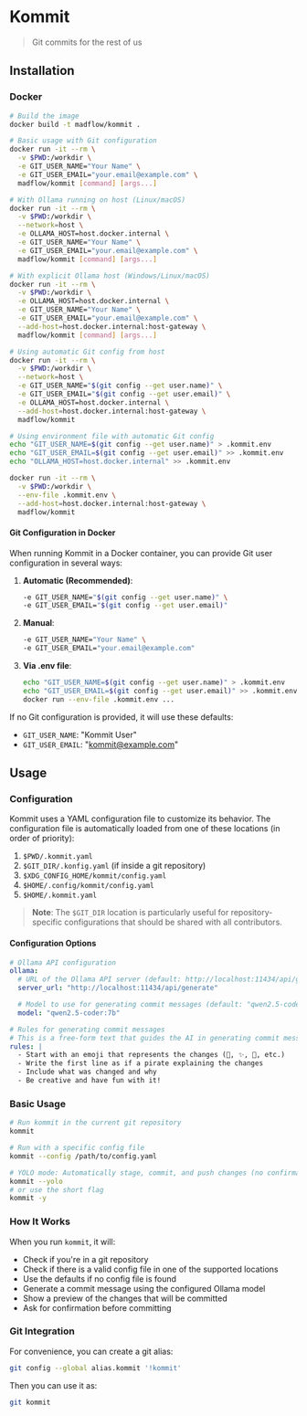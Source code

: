 # Kommit

> Git commits for the rest of us

## Installation

### Docker

```bash
# Build the image
docker build -t madflow/kommit .

# Basic usage with Git configuration
docker run -it --rm \
  -v $PWD:/workdir \
  -e GIT_USER_NAME="Your Name" \
  -e GIT_USER_EMAIL="your.email@example.com" \
  madflow/kommit [command] [args...]

# With Ollama running on host (Linux/macOS)
docker run -it --rm \
  -v $PWD:/workdir \
  --network=host \
  -e OLLAMA_HOST=host.docker.internal \
  -e GIT_USER_NAME="Your Name" \
  -e GIT_USER_EMAIL="your.email@example.com" \
  madflow/kommit [command] [args...]

# With explicit Ollama host (Windows/Linux/macOS)
docker run -it --rm \
  -v $PWD:/workdir \
  -e OLLAMA_HOST=host.docker.internal \
  -e GIT_USER_NAME="Your Name" \
  -e GIT_USER_EMAIL="your.email@example.com" \
  --add-host=host.docker.internal:host-gateway \
  madflow/kommit [command] [args...]

# Using automatic Git config from host
docker run -it --rm \
  -v $PWD:/workdir \
  --network=host \
  -e GIT_USER_NAME="$(git config --get user.name)" \
  -e GIT_USER_EMAIL="$(git config --get user.email)" \
  -e OLLAMA_HOST=host.docker.internal \
  --add-host=host.docker.internal:host-gateway \
  madflow/kommit

# Using environment file with automatic Git config
echo "GIT_USER_NAME=$(git config --get user.name)" > .kommit.env
echo "GIT_USER_EMAIL=$(git config --get user.email)" >> .kommit.env
echo "OLLAMA_HOST=host.docker.internal" >> .kommit.env

docker run -it --rm \
  -v $PWD:/workdir \
  --env-file .kommit.env \
  --add-host=host.docker.internal:host-gateway \
  madflow/kommit
```

#### Git Configuration in Docker

When running Kommit in a Docker container, you can provide Git user configuration in several ways:

1. **Automatic (Recommended)**:

   ```bash
   -e GIT_USER_NAME="$(git config --get user.name)" \
   -e GIT_USER_EMAIL="$(git config --get user.email)"
   ```

2. **Manual**:

   ```bash
   -e GIT_USER_NAME="Your Name" \
   -e GIT_USER_EMAIL="your.email@example.com"
   ```

3. **Via .env file**:
   ```bash
   echo "GIT_USER_NAME=$(git config --get user.name)" > .kommit.env
   echo "GIT_USER_EMAIL=$(git config --get user.email)" >> .kommit.env
   docker run --env-file .kommit.env ...
   ```

If no Git configuration is provided, it will use these defaults:

- `GIT_USER_NAME`: "Kommit User"
- `GIT_USER_EMAIL`: "kommit@example.com"

## Usage

### Configuration

Kommit uses a YAML configuration file to customize its behavior. The configuration file is automatically loaded from one of these locations (in order of priority):

1. `$PWD/.kommit.yaml`
2. `$GIT_DIR/.konfig.yaml` (if inside a git repository)
3. `$XDG_CONFIG_HOME/kommit/config.yaml`
4. `$HOME/.config/kommit/config.yaml`
5. `$HOME/.kommit.yaml`

> **Note**: The `$GIT_DIR` location is particularly useful for repository-specific configurations that should be shared with all contributors.

#### Configuration Options

```yaml
# Ollama API configuration
ollama:
  # URL of the Ollama API server (default: http://localhost:11434/api/generate)
  server_url: "http://localhost:11434/api/generate"

  # Model to use for generating commit messages (default: "qwen2.5-coder:7b")
  model: "qwen2.5-coder:7b"

# Rules for generating commit messages
# This is a free-form text that guides the AI in generating commit messages
rules: |
  - Start with an emoji that represents the changes (🐛, ✨, 🚀, etc.)
  - Write the first line as if a pirate explaining the changes
  - Include what was changed and why
  - Be creative and have fun with it!
```

### Basic Usage

```bash
# Run kommit in the current git repository
kommit

# Run with a specific config file
kommit --config /path/to/config.yaml

# YOLO mode: Automatically stage, commit, and push changes (no confirmation)
kommit --yolo
# or use the short flag
kommit -y
```

### How It Works

When you run `kommit`, it will:

- Check if you're in a git repository
- Check if there is a valid config file in one of the supported locations
- Use the defaults if no config file is found
- Generate a commit message using the configured Ollama model
- Show a preview of the changes that will be committed
- Ask for confirmation before committing

### Git Integration

For convenience, you can create a git alias:

```bash
git config --global alias.kommit '!kommit'
```

Then you can use it as:

```bash
git kommit
```
